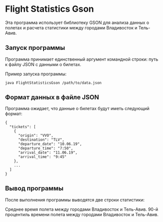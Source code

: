 <h1 style="font-size:28px;">Flight Statistics Gson</h1>

Эта программа использует библиотеку GSON для анализа данных о полетах и расчета статистики между городами Владивосток и Тель-Авив.

<h2 style="font-size:20px;">Запуск программы</h2>

Программа принимает единственный аргумент командной строки: путь к файлу JSON с данными о билетах.

Пример запуска программы:

<pre><code>java FlightStatisticsGson /path/to/data.json</code></pre>

<h2 style="font-size:20px;">Формат данных в файле JSON</h2>

Программа ожидает, что данные о билетах будут иметь следующий формат:
<pre><code>{
  "tickets": [
    {
      "origin": "VVO",
      "destination": "TLV",
      "departure_date": "10.06.19",
      "departure_time": "7:50",
      "arrival_date": "11.06.19",
      "arrival_time": "9:45"
    },
    ...
  ]
}</code></pre>

<h2 style="font-size:20px;">Вывод программы</h2>

После выполнения программы выводятся две строки статистики:

Среднее время полета между городами Владивосток и Тель-Авив.
90-й процентиль времени полета между городами Владивосток и Тель-Авив.
